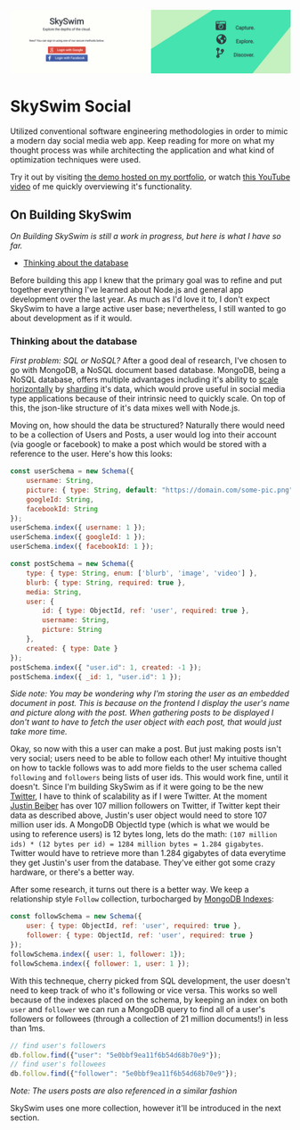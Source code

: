 ![Banner image](./readme-images/skyswim-banner.png)

# SkySwim Social

Utilized conventional software engineering methodologies in order to mimic a modern day social media web app. 
Keep reading for more on what my thought process was while architecting the application and what kind of optimization techniques were used.

Try it out by visiting [the demo hosted on my portfolio](https://skyswim.mrammo.ca/), or watch [this YouTube video](https://www.youtube.com/watch?v=AaeUz1e_dBk) of me quickly overviewing it's functionality.

## On Building SkySwim
_On Building SkySwim is still a work in progress, but here is what I have so far._

* [Thinking about the database](#thinking-about-the-database)

Before building this app I knew that the primary goal was to refine and put together everything I've learned about Node.js and general app development over the last year. As much as I'd love it to, I don't expect SkySwim to have a large active user base; nevertheless, I still wanted to go about development as if it would.

### Thinking about the database
_First problem: SQL or NoSQL?_ After a good deal of research, I've chosen to go with MongoDB, a NoSQL document based database. MongoDB, being a NoSQL database, offers multiple advantages including it's ability to [scale horizontally](https://github.com/vaquarkhan/vaquarkhan/wiki/Difference-between-scaling-horizontally-and-vertically) by [sharding](https://docs.mongodb.com/manual/sharding/) it's data, which would prove useful in social media type applications because of their intrinsic need to quickly scale. On top of this, the json-like structure of it's data mixes well with Node.js.

Moving on, how should the data be structured? Naturally there would need to be a collection of Users and Posts, a user would log into their account (via google or facebook) to make a post which would be stored with a reference to the user. Here's how this looks: 

```javascript
const userSchema = new Schema({
	username: String,
	picture: { type: String, default: "https://domain.com/some-pic.png" },
	googleId: String,
	facebookId: String
});
userSchema.index({ username: 1 });
userSchema.index({ googleId: 1 });
userSchema.index({ facebookId: 1 });
```

```javascript
const postSchema = new Schema({
	type: { type: String, enum: ['blurb', 'image', 'video'] },
	blurb: { type: String, required: true },
	media: String,
	user: {
		id: { type: ObjectId, ref: 'user', required: true },
		username: String,
		picture: String
	},
	created: { type: Date }
});
postSchema.index({ "user.id": 1, created: -1 });
postSchema.index({ _id: 1, "user.id": 1 });
```

_Side note: You may be wondering why I'm storing the user as an embedded document in post. This is because on the frontend I display the user's name and picture along with the post. When gathering posts to be displayed I don't want to have to fetch the user object with each post, that would just take more time._

Okay, so now with this a user can make a post. But just making posts isn't very social; users need to be able to follow each other! My intuitive thought on how to tackle follows was to add more fields to the user schema called `following` and `followers` being lists of user ids. This would work fine, until it doesn't. Since I'm building SkySwim as if it were going to be the new [Twitter](https://twitter.com), I have to think of scalability as if I were Twitter. At the moment [Justin Beiber](https://twitter.com/justinbieber) has over 107 million followers on Twitter, if Twitter kept their data as described above, Justin's user object would need to store 107 million user ids. A MongoDB ObjectId type (which is what we would be using to reference users) is 12 bytes long, lets do the math: `(107 million ids) * (12 bytes per id) = 1284 million bytes = 1.284 gigabytes`. Twitter would have to retrieve more than 1.284 gigabytes of data everytime they get Justin's user from the database. They've either got some crazy hardware, or there's a better way.

After some research, it turns out there is a better way. We keep a relationship style `Follow` collection, turbocharged by [MongoDB Indexes](https://docs.mongodb.com/manual/indexes/):
```javascript
const followSchema = new Schema({
	user: { type: ObjectId, ref: 'user', required: true },
	follower: { type: ObjectId, ref: 'user', required: true }
});
followSchema.index({ user: 1, follower: 1});
followSchema.index({ follower: 1, user: 1 });
```
With this techneque, cherry picked from SQL development, the user doesn't need to keep track of who it's following or vice versa. This works so well because of the indexes placed on the schema, by keeping an index on both `user` and `follower` we can run a MongoDB query to find all of a user's followers or followees (through a collection of 21 million documents!) in less than 1ms.
```javascript
// find user's followers
db.follow.find({"user": "5e0bbf9ea11f6b54d68b70e9"});
// find user's followees
db.follow.find({"follower": "5e0bbf9ea11f6b54d68b70e9"});
```

_Note: The users posts are also referenced in a similar fashion_

SkySwim uses one more collection, however it'll be introduced in the next section.

